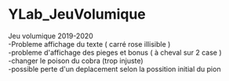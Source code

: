 # YLab_JeuVolumique
Jeu volumique 2019-2020  
-Probleme affichage du texte ( carré rose illisible )  
-probleme d'affichage des pieges et bonus ( à cheval sur 2 case )  
-changer le poison du cobra (trop injuste)  
-possible perte d'un deplacement selon la possition initial du pion  
